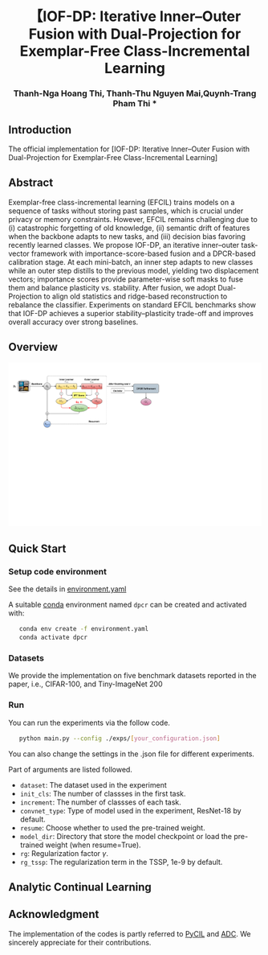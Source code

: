 <div align="center">
  
# 【IOF-DP: Iterative Inner–Outer Fusion with Dual-Projection for Exemplar-Free Class-Incremental Learning
### Thanh-Nga Hoang Thi, Thanh-Thu Nguyen Mai,Quynh-Trang Pham Thi  * 
  
</div>

## Introduction
The official implementation for [IOF-DP: Iterative Inner–Outer Fusion with
Dual-Projection for Exemplar-Free
Class-Incremental Learning]

## Abstract
Exemplar-free class-incremental learning (EFCIL) trains models on a sequence of tasks without storing past samples, which is crucial under privacy or memory constraints. However, EFCIL remains challenging due to (i) catastrophic forgetting of old knowledge, (ii) semantic drift of features when the backbone adapts to new tasks, and (iii) decision bias favoring recently learned classes. We propose IOF-DP, an iterative inner–outer task-vector framework with importance-score-based fusion and a DPCR-based calibration stage. At each mini-batch, an inner step adapts to new classes while an outer step distills to the previous model, yielding two displacement vectors; importance scores provide parameter-wise soft masks to fuse them and balance plasticity vs. stability. After fusion, we adopt Dual-Projection to align old statistics and ridge-based reconstruction to rebalance the classifier. Experiments on standard EFCIL benchmarks show that IOF-DP achieves a superior stability–plasticity trade-off and improves overall accuracy over strong baselines. 
## Overview

<div align="center">
<img src="imgs/IOF.png" width="800px">
</div>

## Quick Start

### Setup code environment

See the details in [environment.yaml](environment.yaml)

A suitable [conda](https://conda.io/) environment named `dpcr` can be created and activated with:
```Bash
   conda env create -f environment.yaml
   conda activate dpcr
```

### Datasets

We provide the implementation on five benchmark datasets reported in the paper, i.e., CIFAR-100, and Tiny-ImageNet 200

### Run

You can run the experiments via the follow code.

```Bash
   python main.py --config ./exps/[your_configuration.json]
```
You can also change the settings in the .json file for different experiments. 

Part of arguments are listed followed.
- `dataset`: The dataset used in the experiment
- `init_cls`: The number of classses in the first task.
- `increment`: The number of classses of each task.
- `convnet_type`: Type of model used in the experiment, ResNet-18 by default. 
- `resume`: Choose whether to used the pre-trained weight.
- `model_dir`: Directory that store the model checkpoint or load the pre-trained weight (when resume=True). 
- `rg`: Regularization factor $\gamma$.
- `rg_tssp`: The regularization term in the TSSP, 1e-9 by default.


## Analytic Continual Learning

## Acknowledgment

The implementation of the codes is partly referred to [PyCIL](https://github.com/LAMDA-CL/PyCIL) and [ADC](https://github.com/dipamgoswami/ADC). We sincerely appreciate for their contributions.


